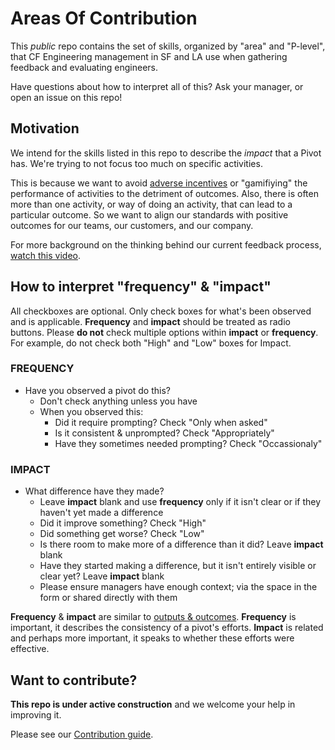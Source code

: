 # Areas Of Contribution

This *public* repo contains the set of skills, organized by "area" and "P-level", that CF Engineering management in SF and LA use when gathering feedback and evaluating engineers.

Have questions about how to interpret all of this?  Ask your manager, or open an issue on this repo!

## Motivation

We intend for the skills listed in this repo to describe the *impact* that a Pivot has.  We're trying to not focus too much on specific activities.

This is because we want to avoid [adverse incentives](https://en.wikipedia.org/wiki/Perverse_incentive) or "gamifiying" the performance of activities to the detriment of outcomes.  Also, there is often more than one activity, or way of doing an activity, that can lead to a particular outcome.  So we want to align our standards with positive outcomes for our teams, our customers, and our company.

For more background on the thinking behind our current feedback process, [watch this video](https://sites.google.com/a/pivotal.io/cloud-foundry/resources/events-recordings/tech-talks/tt_feedback).

## How to interpret "frequency" & "impact"

All checkboxes are optional. Only check boxes for what's been observed and is applicable.
**Frequency** and **impact** should be treated as radio buttons. Please **do not** check multiple options within **impact** or **frequency**. For example, do not check both "High" and "Low" boxes for Impact.

### FREQUENCY

- Have you observed a pivot do this?
  - Don't check anything unless you have
  - When you observed this: 
    - Did it require prompting? Check "Only when asked"
    - Is it consistent & unprompted? Check "Appropriately"
    - Have they sometimes needed prompting? Check "Occassionaly"

### IMPACT

- What difference have they made?
  - Leave **impact** blank and use **frequency** only if it isn't clear or if they haven't yet made a difference
  - Did it improve something? Check "High"
  - Did something get worse? Check "Low"
  - Is there room to make more of a difference than it did? Leave **impact** blank
  - Have they started making a difference, but it isn't entirely visible or clear yet? Leave **impact** blank
  - Please ensure managers have enough context; via the space in the form or shared directly with them

**Frequency** & **impact** are similar to [outputs & outcomes](https://hbr.org/2012/11/its-not-just-semantics-managing-outcomes). **Frequency** is important, it describes the consistency of a pivot's efforts. **Impact** is related and perhaps more important, it speaks to whether these efforts were effective.

## Want to contribute?
**This repo is under active construction** and we welcome your help in improving
it.

Please see our [Contribution guide](CONTRIBUTING.md).
